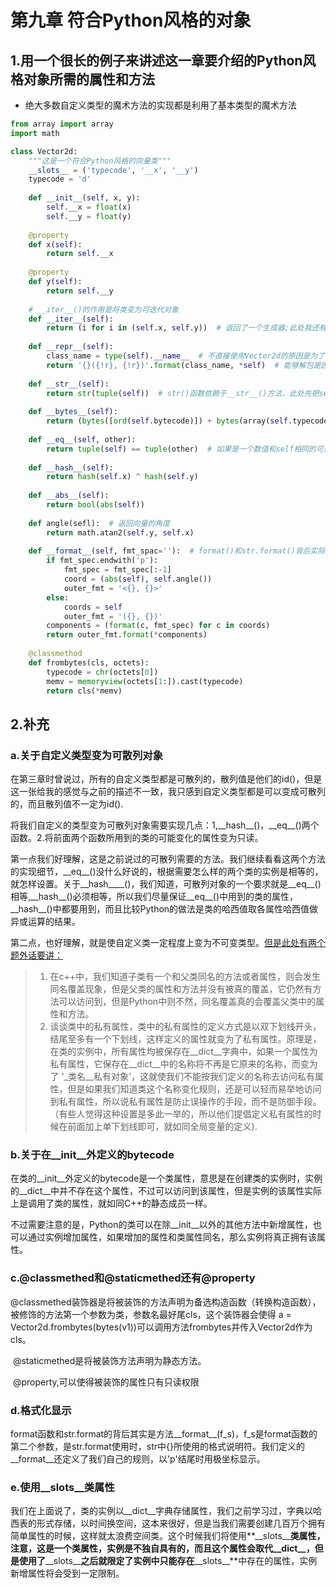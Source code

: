 # 第九章 符合Python风格的对象

## 1.用一个很长的例子来讲述这一章要介绍的Python风格对象所需的属性和方法

* 绝大多数自定义类型的魔术方法的实现都是利用了基本类型的魔术方法

````python
from array import array
import math

class Vector2d:
    """这是一个符合Python风格的向量类"""
    __slots__ = ('typecode', '__x', '__y')
    typecode = 'd'
    
    def __init__(self, x, y):
        self.__x = float(x)
        self.__y = float(y)
        
    @property
    def x(self):
        return self.__x
    
    @property
    def y(self):
        return self.__y
    
    # __iter__()的作用是将类变为可迭代对象
    def __iter__(self):
        return (i for i in (self.x, self.y))  # 返回了一个生成器;此处我还有困惑
    
    def __repr__(self):
        class_name = type(self).__name__  # 不直接使用Vector2d的原因是为了继承考虑
        return '{}({!r}, {!r})'.format(class_name, *self)  # 能够解包是因为实现了__iter__(),解包依赖于这个方法
    
    def __str__(self):
        return str(tuple(self))  # str()函数依赖于__str__()方法，此处先把self转为tuple（依赖于__iter__()），再将tuple类型转为str。
    
    def __bytes__(self):
        return (bytes([ord(self.bytecode)]) + bytes(array(self.typecode, self)))  # ord()是与chr()和unchr()相对的函数，后两者是将码位转为字符，前者是将字符转为码位;而bytes()传入的参数有两种，一是可迭代对象，提供0～255之间的数值，二是一个str对象和一个encoding关键字参数（即array类型）。注意，我们返回的不是元组。
    
    def __eq__(self, other):
        return tuple(self) == tuple(other)  # 如果是一个数值和self相同的可迭代对象，即时不是我们定义的向量类型，它也是相等的，但这是一个副作用或者是优秀之处要按情况区分
    
    def __hash__(self):
        return hash(self.x) ^ hash(self.y)  
    
    def __abs__(self):
        return bool(abs(self))  
    
    def angle(sefl):  # 返回向量的角度
        return math.atan2(self.y, self.x)
    
    def __format__(self, fmt_spac=''):  # format()和str.format()背后实际上是这个方法
        if fmt_spec.endwith('p'):
            fmt_spec = fmt_spec[:-1]
            coord = (abs(self), self.angle())
            outer_fmt = '<{}, {}>'
        else:
            coords = self
            outer_fmt = '({}, {})'
        components = (format(c, fmt_spec) for c in coords)
        return outer_fmt.format(*components)
    
    @classmethod
    def frombytes(cls, octets):
        typecode = chr(octets[0])
        memv = memoryview(octets[1:]).cast(typecode)
        return cls(*memv)
````

## 2.补充

### a.关于自定义类型变为可散列对象

​	在第三章时曾说过，所有的自定义类型都是可散列的，散列值是他们的id()，但是这一张给我的感觉与之前的描述不一致，我只感到自定义类型都是可以变成可散列的，而且散列值不一定为id().

​	将我们自定义的类型变为可散列对象需要实现几点：1,\_\_hash__()，\_\_eq\_\_()两个函数。2.将前面两个函数所用到的类的可能变化的属性变为只读。

​	第一点我们好理解，这是之前说过的可散列需要的方法。我们继续看看这两个方法的实现细节，\_\_eq__()没什么好说的，根据需要怎么样的两个类的实例是相等的，就怎样设置。关于\_\_hash__\_\_()，我们知道，可散列对象的一个要求就是\_\_eq\_\_()相等,\_\_hash\_\_()必须相等，所以我们尽量保证\_\_eq\_\_()中用到的类的属性，\_\_hash__()中都要用到，而且比较Python的做法是类的哈西值取各属性哈西值做异或运算的结果。

​	第二点，也好理解，就是使自定义类一定程度上变为不可变类型。<u>但是此处有两个题外话要讲：</u>

> 1. 在c++中，我们知道子类有一个和父类同名的方法或者属性，则会发生同名覆盖现象，但是父类的属性和方法并没有被真的覆盖，它仍然有方法可以访问到，但是Python中则不然，同名覆盖真的会覆盖父类中的属性和方法。
> 2. 谈谈类中的私有属性，类中的私有属性的定义方式是以双下划线开头，结尾至多有一个下划线，这样定义的属性就变为了私有属性。原理是，在类的实例中，所有属性均被保存在\_\_dict\_\_字典中，如果一个属性为私有属性，它保存在\_\_dict__中的名称将不再是它原来的名称，而变为了   '\_类名\_\_私有对象'，这就使我们不能按我们定义的名称去访问私有属性，但是如果我们知道类这个名称变化规则，还是可以轻而易举地访问到私有属性，所以说私有属性是防止误操作的手段，而不是防御手段。（有些人觉得这种设置是多此一举的，所以他们提倡定义私有属性的时候在前面加上单下划线即可，就如同全局变量的定义).

### b.关于在__init\_\_外定义的bytecode

​	在类的\_\_init__外定义的bytecode是一个类属性，意思是在创建类的实例时，实例的\_\_dict\_\_中并不存在这个属性，不过可以访问到该属性，但是实例的该属性实际上是调用了类的属性，就如同C++的静态成员一样。

​	不过需要注意的是，Python的类可以在除\_\_init__以外的其他方法中新增属性，也可以通过实例增加属性，如果增加的属性和类属性同名，那么实例将真正拥有该属性。

### c.@classmethed和@staticmethed还有@property

​	@classmethed装饰器是将被装饰的方法声明为备选构造函数（转换构造函数），被修饰的方法第一个参数为类，参数名最好尾cls，这个装饰器会使得 a = Vector2d.frombytes(bytes(v1))可以调用方法frombytes并传入Vector2d作为cls。

​	@staticmethed是将被装饰方法声明为静态方法。

​	@property,可以使得被装饰的属性只有只读权限

### d.格式化显示

​	format函数和str.format的背后其实是方法\_\_format\_\_(f_s)，f_s是format函数的第二个参数，是str.format使用时，str中{}所使用的格式说明符。我们定义的\_\_format\_\_还定义了我们自己的规则，以'p'结尾时用极坐标显示。

### e.使用\_\_slots__类属性

​	我们在上面说了，类的实例以\_\_dict\_\_字典存储属性，我们之前学习过，字典以哈西表的形式存储，以时间换空间，这本来很好，但是当我们需要创建几百万个拥有简单属性的时候，这样就太浪费空间类。这个时候我们将使用**\_\_slots\_\_**类属性，注意，这是一个类属性，实例是不独自具有的，而且这个属性会取代\_\_dict\_\_，但是使用了**\_\_slots\_\_**之后就限定了实例中只能存在**\_\_slots\_\_**中存在的属性，实例新增属性将会受到一定限制。